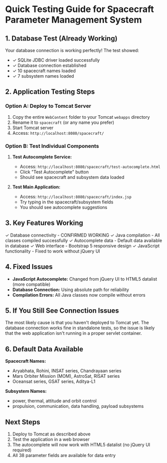 # Quick Testing Guide for Spacecraft Parameter Management System

## 1. Database Test (Already Working)
Your database connection is working perfectly! The test showed:
- ✓ SQLite JDBC driver loaded successfully
- ✓ Database connection established
- ✓ 10 spacecraft names loaded
- ✓ 7 subsystem names loaded

## 2. Application Testing Steps

### Option A: Deploy to Tomcat Server
1. Copy the entire `WebContent` folder to your Tomcat `webapps` directory
2. Rename it to `spacecraft` (or any name you prefer)
3. Start Tomcat server
4. Access: `http://localhost:8080/spacecraft/`

### Option B: Test Individual Components
1. **Test Autocomplete Service:**
   - Access: `http://localhost:8080/spacecraft/test-autocomplete.html`
   - Click "Test Autocomplete" button
   - Should see spacecraft and subsystem data loaded

2. **Test Main Application:**
   - Access: `http://localhost:8080/spacecraft/index.jsp`
   - Try typing in the spacecraft/subsystem fields
   - You should see autocomplete suggestions

## 3. Key Features Working
✓ Database connectivity - CONFIRMED WORKING
✓ Java compilation - All classes compiled successfully
✓ Autocomplete data - Default data available in database
✓ Web interface - Bootstrap 5 responsive design
✓ JavaScript functionality - Fixed to work without jQuery UI

## 4. Fixed Issues
- **JavaScript Autocomplete:** Changed from jQuery UI to HTML5 datalist (more compatible)
- **Database Connection:** Using absolute path for reliability
- **Compilation Errors:** All Java classes now compile without errors

## 5. If You Still See Connection Issues
The most likely cause is that you haven't deployed to Tomcat yet. The database connection works fine in standalone tests, so the issue is likely that the web application isn't running in a proper servlet container.

## 6. Default Data Available
**Spacecraft Names:**
- Aryabhata, Rohini, INSAT series, Chandrayaan series
- Mars Orbiter Mission (MOM), AstroSat, RISAT series
- Oceansat series, GSAT series, Aditya-L1

**Subsystem Names:**
- power, thermal, attitude and orbit control
- propulsion, communication, data handling, payload subsystems

## Next Steps
1. Deploy to Tomcat as described above
2. Test the application in a web browser
3. The autocomplete will now work with HTML5 datalist (no jQuery UI required)
4. All 38 parameter fields are available for data entry
